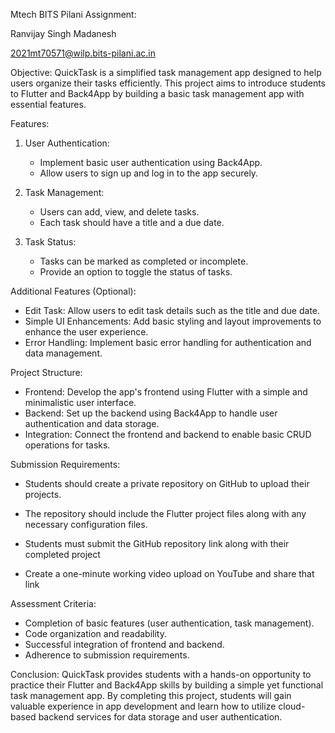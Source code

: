 Mtech BITS Pilani Assignment:

Ranvijay Singh Madanesh

2021mt70571@wilp.bits-pilani.ac.in


Objective:
QuickTask is a simplified task management app designed to help users organize their tasks efficiently.
This project aims to introduce students to Flutter and Back4App by building a basic task management app with essential features.

Features:

1. User Authentication:
   - Implement basic user authentication using Back4App.
   - Allow users to sign up and log in to the app securely.

2. Task Management:
   - Users can add, view, and delete tasks.
   - Each task should have a title and a due date.

3. Task Status:
   - Tasks can be marked as completed or incomplete.
   - Provide an option to toggle the status of tasks.

Additional Features (Optional):
- Edit Task: Allow users to edit task details such as the title and due date.
- Simple UI Enhancements: Add basic styling and layout improvements to enhance the user experience.
- Error Handling: Implement basic error handling for authentication and data management.

Project Structure:
- Frontend: Develop the app's frontend using Flutter with a simple and minimalistic user interface.
- Backend: Set up the backend using Back4App to handle user authentication and data storage.
- Integration: Connect the frontend and backend to enable basic CRUD operations for tasks.

Submission Requirements:
- Students should create a private repository on GitHub to upload their projects.
- The repository should include the Flutter project files along with any necessary configuration files.
- Students must submit the GitHub repository link along with their completed project

- Create a one-minute working video upload on YouTube and share that link 

Assessment Criteria:
- Completion of basic features (user authentication, task management).
- Code organization and readability.
- Successful integration of frontend and backend.
- Adherence to submission requirements.

Conclusion:
QuickTask provides students with a hands-on opportunity to practice their Flutter and Back4App skills by building a simple yet functional task management app.
By completing this project, students will gain valuable experience in app development and learn how to utilize cloud-based backend services for data storage and user authentication.